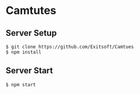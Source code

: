 # Camtutes

## Server Setup
```
$ git clone https://github.com/Exitsoft/Camtues
$ npm install
```

## Server Start
```
$ npm start
```
